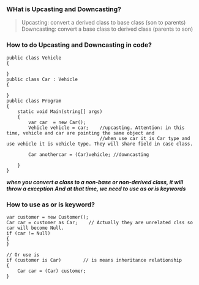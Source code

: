 ### WHat is Upcasting and Downcasting?
>Upcasting: convert a derived class to base class (son to parents)  
>Downcasting: convert a base class to derived class (parents to son)

### How to do Upcasting and Downcasting in code?
```
public class Vehicle
{
    
}
public class Car : Vehicle
{

}
public class Program
{
    static void Main(string[] args)
    {
        var car  = new Car();
        Vehicle vehicle = car;    //upcasting. Attention: in this time, vehicle and car are pointing the same object and 
                                  //when use car it is Car type and use vehicle it is vehicle type. They will share field in case class.
        
        Car anothercar = (Car)vehicle; //downcasting
        
    }
}
```

***when you convert a class to a non-base or non-derived class, it will throw a exception***
***And at that time, we need to use as or is keywords***

### How to use **as** or **is** keyword?
```
var customer = new Customer();
Car car = customer as Car;    // Actually they are unrelated clss so car will become Null.
if (car != Null)
{
}

// Or use is
if (customer is Car)        // is means inheritance relationship
{
    Car car = (Car) customer; 
}
```

